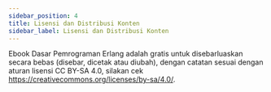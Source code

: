 ```yaml
---
sidebar_position: 4
title: Lisensi dan Distribusi Konten
sidebar_label: Lisensi dan Distribusi Konten
---
```


Ebook Dasar Pemrograman Erlang adalah gratis untuk disebarluaskan secara bebas (disebar, dicetak atau diubah), dengan catatan sesuai dengan aturan lisensi CC BY-SA 4.0, silakan cek https://creativecommons.org/licenses/by-sa/4.0/. 
